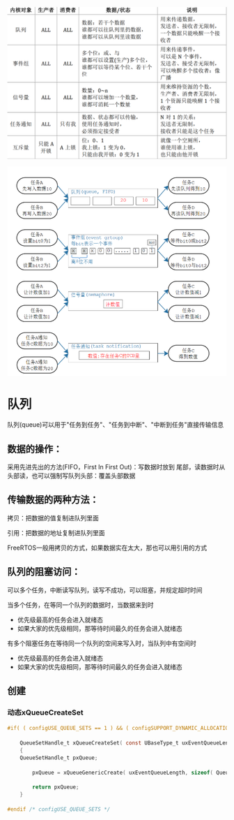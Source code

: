 ![image-20250210202437898](https://raw.githubusercontent.com/ZhangZhen-huia/Note/main/img/202502102024012.png)

![image-20250210202500947](https://raw.githubusercontent.com/ZhangZhen-huia/Note/main/img/202502102025995.png)

# 队列

队列(queue)可以用于"任务到任务"、"任务到中断"、"中断到任务"直接传输信息

## **数据的操作：**

采用先进先出的方法(FIFO，First In First Out)：写数据时放到 尾部，读数据时从头部读，也可以强制写队列头部：覆盖头部数据

## **传输数据的两种方法：**

拷贝：把数据的值复制进队列里面

引用：把数据的地址复制进队列里面

FreeRTOS一般用拷贝的方式，如果数据实在太大，那也可以用引用的方式

## **队列的阻塞访问：**

可以多个任务，中断读写队列，读写不成功，可以阻塞，并规定超时时间

当多个任务，在等同一个队列的数据时，当数据来到时

- 优先级最高的任务会进入就绪态
- 如果大家的优先级相同，那等待时间最久的任务会进入就绪态

有多个阻塞任务在等待同一个队列的空间来写入时，当队列中有空间时

- 优先级最高的任务会进入就绪态
- 如果大家的优先级相同，那等待时间最久的任务会进入就绪态

## 创建

### 动态xQueueCreateSet

```c
#if( ( configUSE_QUEUE_SETS == 1 ) && ( configSUPPORT_DYNAMIC_ALLOCATION == 1 ) )

	QueueSetHandle_t xQueueCreateSet( const UBaseType_t uxEventQueueLength )
	{
	QueueSetHandle_t pxQueue;

		pxQueue = xQueueGenericCreate( uxEventQueueLength, sizeof( Queue_t * ), queueQUEUE_TYPE_SET );

		return pxQueue;
	}

#endif /* configUSE_QUEUE_SETS */
```

